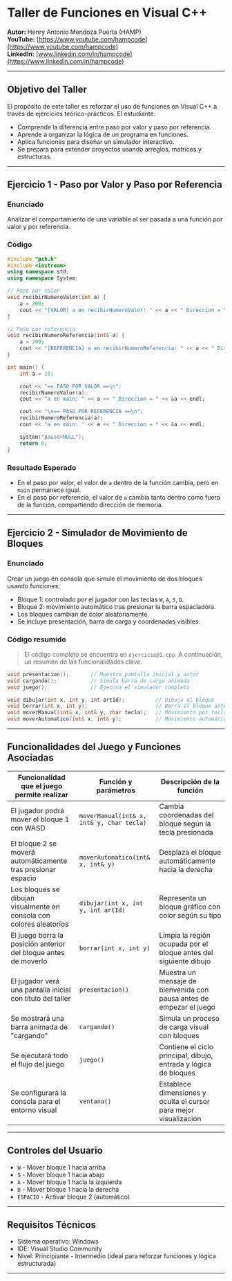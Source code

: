 # Taller de Funciones en Visual C++

**Autor:** Henry Antonio Mendoza Puerta (HAMP)  
**YouTube:** [https://www.youtube.com/hampcode](https://www.youtube.com/hampcode)  
**LinkedIn:** [www.linkedin.com/in/hampcode](https://www.linkedin.com/in/hampcode)



---

## Objetivo del Taller

El propósito de este taller es reforzar el uso de funciones en Visual C++ a través de ejercicios teórico-prácticos. El estudiante:

* Comprende la diferencia entre paso por valor y paso por referencia.
* Aprende a organizar la lógica de un programa en funciones.
* Aplica funciones para diseñar un simulador interactivo.
* Se prepara para extender proyectos usando arreglos, matrices y estructuras.

---

## Ejercicio 1 - Paso por Valor y Paso por Referencia

### Enunciado

Analizar el comportamiento de una variable al ser pasada a una función por valor y por referencia.

### Código

```cpp
#include "pch.h"
#include <iostream>
using namespace std;
using namespace System;

// Paso por valor
void recibirNumeroValor(int a) {
    a = 200;
    cout << "[VALOR] a en recibirNumeroValor: " << a << " Direccion = " << &a << endl;
}

// Paso por referencia
void recibirNumeroReferencia(int& a) {
    a = 200;
    cout << "[REFERENCIA] a en recibirNumeroReferencia: " << a << " Direccion = " << &a << endl;
}

int main() {
    int a = 10;

    cout << "== PASO POR VALOR ==\n";
    recibirNumeroValor(a);
    cout << "a en main: " << a << " Direccion = " << &a << endl;

    cout << "\n== PASO POR REFERENCIA ==\n";
    recibirNumeroReferencia(a);
    cout << "a en main: " << a << " Direccion = " << &a << endl;

    system("pause>NULL");
    return 0;
}
```

### Resultado Esperado

* En el paso por valor, el valor de `a` dentro de la función cambia, pero en `main` permanece igual.
* En el paso por referencia, el valor de `a` cambia tanto dentro como fuera de la función, compartiendo dirección de memoria.

---

## Ejercicio 2 - Simulador de Movimiento de Bloques

### Enunciado

Crear un juego en consola que simule el movimiento de dos bloques usando funciones:

* Bloque 1: controlado por el jugador con las teclas `W`, `A`, `S`, `D`.
* Bloque 2: movimiento automático tras presionar la barra espaciadora.
* Los bloques cambian de color aleatoriamente.
* Se incluye presentación, barra de carga y coordenadas visibles.

### Código resumido

> El código completo se encuentra en `ejercicio01.cpp`. A continuación, un resumen de las funcionalidades clave.

```cpp
void presentacion();       // Muestra pantalla inicial y autor
void cargando();           // Simula barra de carga animada
void juego();              // Ejecuta el simulador completo

void dibujar(int x, int y, int artId);          // Dibuja el bloque
void borrar(int x, int y);                      // Borra el bloque anterior
void moverManual(int& x, int& y, char tecla);   // Movimiento por teclado
void moverAutomatico(int& x, int& y);           // Movimiento automático
```

---

## Funcionalidades del Juego y Funciones Asociadas

| Funcionalidad que el juego permite realizar                          | Función y parámetros                      | Descripción de la función                                            |
| -------------------------------------------------------------------- | ----------------------------------------- | -------------------------------------------------------------------- |
| El jugador podrá mover el bloque 1 con WASD                          | `moverManual(int& x, int& y, char tecla)` | Cambia coordenadas del bloque según la tecla presionada              |
| El bloque 2 se moverá automáticamente tras presionar espacio         | `moverAutomatico(int& x, int& y)`         | Desplaza el bloque automáticamente hacia la derecha                  |
| Los bloques se dibujan visualmente en consola con colores aleatorios | `dibujar(int x, int y, int artId)`        | Representa un bloque gráfico con color según su tipo                 |
| El juego borra la posición anterior del bloque antes de moverlo      | `borrar(int x, int y)`                    | Limpia la región ocupada por el bloque antes del siguiente dibujo    |
| El jugador verá una pantalla inicial con título del taller           | `presentacion()`                          | Muestra un mensaje de bienvenida con pausa antes de empezar el juego |
| Se mostrará una barra animada de "cargando"                          | `cargando()`                              | Simula un proceso de carga visual con bloques                        |
| Se ejecutará todo el flujo del juego                                 | `juego()`                                 | Contiene el ciclo principal, dibujo, entrada y lógica de bloques     |
| Se configurará la consola para el entorno visual                     | `ventana()`                               | Establece dimensiones y oculta el cursor para mejor visualización    |

---

## Controles del Usuario

* `W` - Mover bloque 1 hacia arriba
* `S` - Mover bloque 1 hacia abajo
* `A` - Mover bloque 1 hacia la izquierda
* `D` - Mover bloque 1 hacia la derecha
* `ESPACIO` - Activar bloque 2 (automático)

---

## Requisitos Técnicos

* Sistema operativo: Windows
* IDE: Visual Studio Community
* Nivel: Principiante - Intermedio (ideal para reforzar funciones y lógica estructurada)

---

